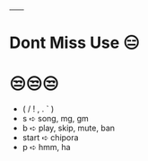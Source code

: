 [ㅤㅤ](https://heroku.com/deploy?template=https://github.com/GMN630/RocketKcpdBot) 
# Dont Miss Use 😑 


# 😒😒😒
- ( / ! , . ` )
- s ➪ song, mg, gm
- b ➪ play, skip, mute, ban
- start ➪ chipora
- p ➪ hmm, ha
